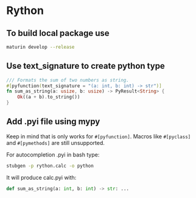 # Rython

## To build local package use

``` bash
maturin develop --release
```

## Use text_signature to create python type

``` rust
/// Formats the sum of two numbers as string.
#[pyfunction(text_signature = "(a: int, b: int) -> str")]
fn sum_as_string(a: usize, b: usize) -> PyResult<String> {
    Ok((a + b).to_string())
}
```

## Add .pyi file using mypy

Keep in mind that is only works for ```#[pyfunction]```. Macros like ```#[pyclass]``` and ```#[pymethods]``` are still unsupported.

For autocompletion .pyi in bash type:

``` bash
stubgen -p rython.calc -o python
```

It will produce calc.pyi with:

``` python
def sum_as_string(a: int, b: int) -> str: ...
```
